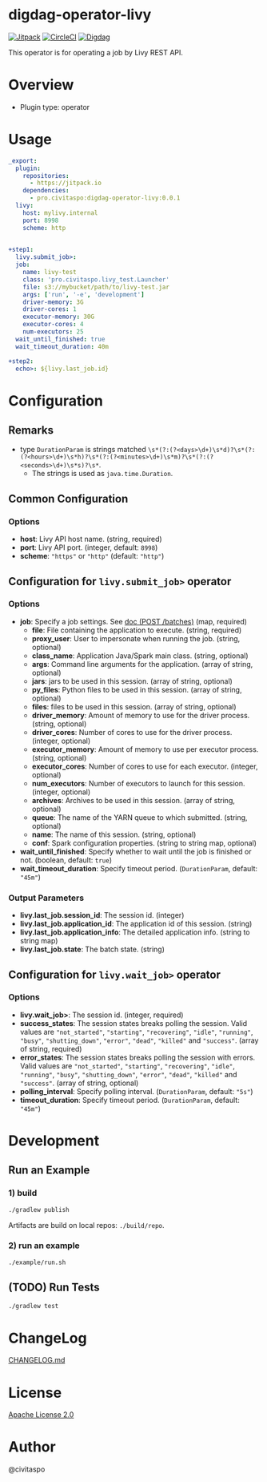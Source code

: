 # digdag-operator-livy
[![Jitpack](https://jitpack.io/v/pro.civitaspo/digdag-operator-livy.svg)](https://jitpack.io/#pro.civitaspo/digdag-operator-livy) [![CircleCI](https://circleci.com/gh/civitaspo/digdag-operator-livy.svg?style=shield)](https://circleci.com/gh/civitaspo/digdag-operator-livy) [![Digdag](https://img.shields.io/badge/digdag-v0.9.27-brightgreen.svg)](https://github.com/treasure-data/digdag/releases/tag/v0.9.27)

This operator is for operating a job by Livy REST API.

# Overview

- Plugin type: operator

# Usage

```yaml
_export:
  plugin:
    repositories:
      - https://jitpack.io
    dependencies:
      - pro.civitaspo:digdag-operator-livy:0.0.1
  livy:
    host: mylivy.internal
    port: 8998
    scheme: http

        
+step1:
  livy.submit_job>:
  job:
    name: livy-test
    class: 'pro.civitaspo.livy_test.Launcher'
    file: s3://mybucket/path/to/livy-test.jar
    args: ['run', '-e', 'development']
    driver-memory: 3G
    driver-cores: 1
    executor-memory: 30G
    executor-cores: 4
    num-executors: 25
  wait_until_finished: true
  wait_timeout_duration: 40m

+step2:
  echo>: ${livy.last_job.id}

```

# Configuration

## Remarks

- type `DurationParam` is strings matched `\s*(?:(?<days>\d+)\s*d)?\s*(?:(?<hours>\d+)\s*h)?\s*(?:(?<minutes>\d+)\s*m)?\s*(?:(?<seconds>\d+)\s*s)?\s*`.
  - The strings is used as `java.time.Duration`.

## Common Configuration

### Options

- **host**: Livy API host name. (string, required)
- **port**: Livy API port. (integer, default: `8998`)
- **scheme**: `"https"` or `"http"` (default: `"http"`)

## Configuration for `livy.submit_job>` operator

### Options

- **job**: Specify a job settings. See [doc (POST /batches)](http://livy.incubator.apache.org./docs/latest/rest-api.html) (map, required)
  - **file**: File containing the application to execute. (string, required)
  - **proxy_user**: User to impersonate when running the job. (string, optional)
  - **class_name**: Application Java/Spark main class. (string, optional)
  - **args**: Command line arguments for the application. (array of string, optional)
  - **jars**: jars to be used in this session. (array of string, optional)
  - **py_files**: Python files to be used in this session. (array of string, optional)
  - **files**: files to be used in this session. (array of string, optional)
  - **driver_memory**: Amount of memory to use for the driver process. (string, optional)
  - **driver_cores**: Number of cores to use for the driver process. (integer, optional)
  - **executor_memory**: Amount of memory to use per executor process. (string, optional)
  - **executor_cores**: Number of cores to use for each executor. (integer, optional)
  - **num_executors**: Number of executors to launch for this session. (integer, optional)
  - **archives**: Archives to be used in this session. (array of string, optional)
  - **queue**: The name of the YARN queue to which submitted. (string, optional)
  - **name**: The name of this session. (string, optional)
  - **conf**: Spark configuration properties. (string to string map, optional)
- **wait_until_finished**: Specify whether to wait until the job is finished or not. (boolean, default: `true`)
- **wait_timeout_duration**: Specify timeout period. (`DurationParam`, default: `"45m"`)
  
### Output Parameters

- **livy.last_job.session_id**: The session id. (integer)
- **livy.last_job.application_id**: The application id of this session. (string)
- **livy.last_job.application_info**: The detailed application info. (string to string map)
- **livy.last_job.state**: The batch state. (string)

## Configuration for `livy.wait_job>` operator

### Options

- **livy.wait_job>**: The session id. (integer, required)
- **success_states**: The session states breaks polling the session. Valid values are `"not_started"`, `"starting"`, `"recovering"`, `"idle"`, `"running"`, `"busy"`, `"shutting_down"`, `"error"`, `"dead"`, `"killed"` and `"success"`. (array of string, required)
- **error_states**: The session states breaks polling the session with errors. Valid values are `"not_started"`, `"starting"`, `"recovering"`, `"idle"`, `"running"`, `"busy"`, `"shutting_down"`, `"error"`, `"dead"`, `"killed"` and `"success"`. (array of string, optional)
- **polling_interval**: Specify polling interval. (`DurationParam`, default: `"5s"`)
- **timeout_duration**: Specify timeout period. (`DurationParam`, default: `"45m"`)

# Development

## Run an Example

### 1) build

```sh
./gradlew publish
```

Artifacts are build on local repos: `./build/repo`.

### 2) run an example

```sh
./example/run.sh
```

## (TODO) Run Tests

```sh
./gradlew test
```

# ChangeLog

[CHANGELOG.md](./CHANGELOG.md)

# License

[Apache License 2.0](./LICENSE.txt)

# Author

@civitaspo
